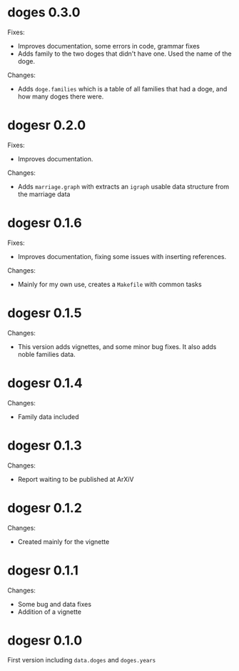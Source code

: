 # doges 0.3.0

Fixes:
* Improves documentation, some errors in code, grammar fixes
* Adds family to the two doges that didn't have one. Used the name of the doge.


Changes:
* Adds `doge.families` which is a table of all families that had a doge, and how many doges there were.

# dogesr 0.2.0

Fixes:
* Improves documentation.

Changes:
* Adds `marriage.graph` with extracts an `igraph` usable data structure from the marriage data

# dogesr 0.1.6

Fixes:
* Improves documentation, fixing some issues with inserting references.

Changes:
* Mainly for my own use, creates a `Makefile` with common tasks

# dogesr 0.1.5

Changes:

* This version adds vignettes, and some minor bug fixes. It also adds noble families data.

# dogesr 0.1.4

Changes:

* Family data included

# dogesr 0.1.3

Changes:

* Report waiting to be published at ArXiV

# dogesr 0.1.2

Changes:

* Created mainly for the vignette

# dogesr 0.1.1

Changes:

* Some bug and data fixes
* Addition of a vignette

# dogesr 0.1.0

First version including `data.doges` and `doges.years`


